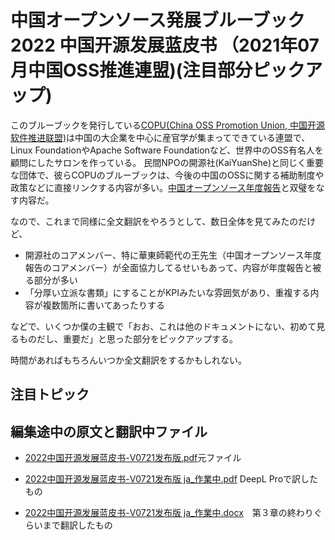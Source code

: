 # 中国オープンソース発展ブルーブック 2022 中国开源发展蓝皮书 （2021年07月中国OSS推進連盟)(注目部分ピックアップ)

このブルーブックを発行している[COPU(China OSS Promotion Union, 中国开源软件推进联盟)](http://www.copu.org.cn/)は中国の大企業を中心に産官学が集まってできている連盟で、Linux FoundationやApache Software Foundationなど、世界中のOSS有名人を顧問にしたサロンを作っている。
民間NPOの開源社(KaiYuanShe)と同じく重要な団体で、彼らCOPUのブルーブックは、今後の中国のOSSに関する補助制度や政策などに直接リンクする内容が多い。[中国オープンソース年度報告](https://kaiyuanshe.cn/document/kys-report-2021-jp/)と双璧をなす内容だ。

なので、これまで同様に全文翻訳をやろうとして、数日全体を見てみたのだけど、

- 開源社のコアメンバー、特に華東師範代の王先生（中国オープンソース年度報告のコアメンバー）が全面協力してるせいもあって、内容が年度報告と被る部分が多い
- 「分厚い立派な書類」にすることがKPIみたいな雰囲気があり、重複する内容が複数箇所に書いてあったりする

などで、いくつか僕の主観で「おお、これは他のドキュメントにない、初めて見るものだし、重要だ」と思った部分をピックアップする。

時間があればもちろんいつか全文翻訳をするかもしれない。

## 注目トピック

### 


## 編集途中の原文と翻訳中ファイル

- [2022中国开源发展蓝皮书-V0721发布版.pdf](https://github.com/kaiyuanshe/CNOSSTranslationJP/blob/main/translation/2022_CNOSSbluebook/2022%E4%B8%AD%E5%9B%BD%E5%BC%80%E6%BA%90%E5%8F%91%E5%B1%95%E8%93%9D%E7%9A%AE%E4%B9%A6-V0721%E5%8F%91%E5%B8%83%E7%89%88.pdf)元ファイル

- [2022中国开源发展蓝皮书-V0721发布版 ja_作業中.pdf](https://github.com/kaiyuanshe/CNOSSTranslationJP/blob/main/translation/2022_CNOSSbluebook/2022%E4%B8%AD%E5%9B%BD%E5%BC%80%E6%BA%90%E5%8F%91%E5%B1%95%E8%93%9D%E7%9A%AE%E4%B9%A6-V0721%E5%8F%91%E5%B8%83%E7%89%88%20ja_%E4%BD%9C%E6%A5%AD%E4%B8%AD.pdf) DeepL Proで訳したもの

- [2022中国开源发展蓝皮书-V0721发布版 ja_作業中.docx](https://github.com/kaiyuanshe/CNOSSTranslationJP/blob/main/translation/2022_CNOSSbluebook/2022%E4%B8%AD%E5%9B%BD%E5%BC%80%E6%BA%90%E5%8F%91%E5%B1%95%E8%93%9D%E7%9A%AE%E4%B9%A6-V0721%E5%8F%91%E5%B8%83%E7%89%88%20ja_%E4%BD%9C%E6%A5%AD%E4%B8%AD.docx)　第３章の終わりぐらいまで翻訳したもの



